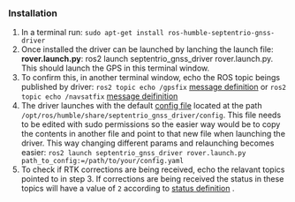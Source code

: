 ### Installation

1. In a terminal run: `sudo apt-get install ros-humble-septentrio-gnss-driver`
2. Once installed the driver can be launched by lanching the launch file: **rover.launch.py**: ros2 launch septentrio_gnss_driver rover.launch.py. This should launch the GPS in this terminal window.
3. To confirm this, in another terminal window, echo the ROS topic beings published by driver: `ros2 topic echo /gpsfix` [message definition](https://docs.ros.org/en/noetic/api/gps_common/html/msg/GPSFix.html) or `ros2 topic echo /navsatfix` [message deifinition](https://docs.ros.org/en/noetic/api/sensor_msgs/html/msg/NavSatFix.html)
4. The driver launches with the default [config file](https://github.com/PADIH-EUDALD-MASSANA/septentrio_gnss_driver/blob/master/config/rover.yaml) located at the path `/opt/ros/humble/share/septentrio_gnss_driver/config`. This file needs to be edited with sudo permissions so the easier way would be to copy the contents in another file and point to that new file when launching the driver. This way changing different params and relaunching becomes easier:
  `ros2 launch septentrio_gnss_driver rover.launch.py path_to_config:=/path/to/your/config.yaml`
5. To check if RTK corrections are being received, echo the relavant topics pointed to in step 3. If corrections are being received the status in these topics will have a value of `2` according to [status definition](https://docs.ros.org/en/noetic/api/sensor_msgs/html/msg/NavSatStatus.html) .
